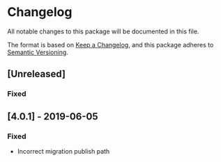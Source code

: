# Changelog
All notable changes to this package will be documented in this file.

The format is based on [Keep a Changelog](https://keepachangelog.com/en/1.0.0/), and this package adheres to [Semantic Versioning](https://semver.org/spec/v2.0.0.html).

## [Unreleased]
### Fixed

## [4.0.1] - 2019-06-05
### Fixed
- Incorrect migration publish path
